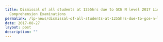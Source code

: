 ```yaml
---
title: Dismissal of all students at 1255hrs due to GCE N level 2017 Listening
  Comprehension Examinations
permalink: /lp-news/dismissal-of-all-students-at-1255hrs-due-to-gce-n-level-2017-LC-examinations/
date: 2017-08-27
layout: post
description: ""
---
```

